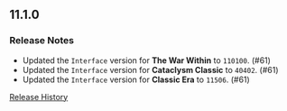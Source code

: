 ## 11.1.0

### Release Notes

- Updated the `Interface` version for **The War Within** to `110100`. (#61)
- Updated the `Interface` version for **Cataclysm Classic** to `40402`. (#61)
- Updated the `Interface` version for **Classic Era** to `11506`. (#61)

[Release History](https://github.com/SFX-WoW/Masque_Serenity/wiki/History)
